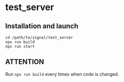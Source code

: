 # test_server

## Installation and launch

```
cd /path/to/signal/test_server
npx run build
npx run start
```

## ATTENTION

Run `npx run build` every times when code is changed.